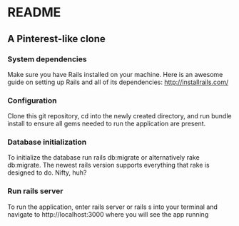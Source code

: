 # README

## A Pinterest-like clone 

### System dependencies  

Make sure you have Rails installed on your machine. Here is an awesome guide on setting up Rails and all of its dependencies: http://installrails.com/

### Configuration 

Clone this git repository, cd into the newly created directory, and run bundle install to ensure all gems needed to run the application are present. 

### Database initialization 

To initialize the database run rails db:migrate or alternatively rake db:migrate. The newest rails version supports everything that rake is designed to do. Nifty, huh? 

### Run rails server 

To run the application, enter rails server or rails s into your terminal and navigate to http://localhost:3000 where you will see the app running 

